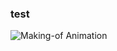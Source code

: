 ### test

![Making-of Animation](https://raw.githubusercontent.com/streamlit/demo-self-driving/master/av_final_optimized.gif "Making-of Animation")

